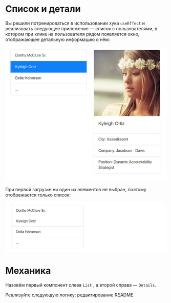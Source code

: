 # Список и детали

Вы решили потренироваться в использовании хука `useEffect` и реализовать следующее приложение — список с пользователями, в котором при клике на пользователя рядом появляется окно, отображающее детальную информацию о нём:

![use-effect](https://github.com/Zrazhevskii/ra16_hooks_context-use_effect/blob/main/src/assets/use-effect.png)

При первой загрузке ни один из элементов не выбран, поэтому отображается только список:

![first-load](https://github.com/Zrazhevskii/ra16_hooks_context-use_effect/blob/main/src/assets/first-load.png)

# Механика

Назовём первый компонент слева `List` , а второй справа — ``Details``.

Реализуйте следующую логику:
редактирование README